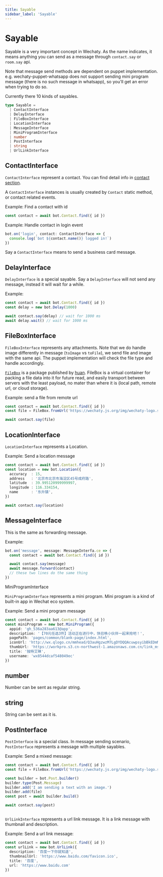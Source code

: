 ```yaml
---
title: Sayable
sidebar_label: 'Sayable'
---
```


# Sayable

Sayable is a very important concept in Wechaty. As the name indicates, it means anything you can send as a message through ```contact.say``` or ```room.say``` api.

Note that message send methods are dependent on puppet implementation. e.g. wechaty-puppet-whatsapp does not support sending mini program message (there is no such message in whatsapp), so you'll get an error when trying to do so.

Currently there 10 kinds of sayables.

```ts
type Sayable =
  | ContactInterface
  | DelayInterface
  | FileBoxInterface
  | LocationInterface
  | MessageInterface
  | MiniProgramInterface
  | number
  | PostInterface
  | string
  | UrlLinkInterface
```

## ContactInterface

```ContactInterface``` represent a contact. You can find detail info in [contact section](./contact).

A ```ContactInterface``` instances is usually created by ```Contact``` static method, or contact related events.

Example: Find a contact with id

```ts
const contact = await bot.Contact.find({ id })
```

Example: Handle contact in login event

```ts
bot.on('login', contact: ContactInterface => {
  console.log(`bot ${contact.name()} logged in!`)
})
```

Say a ```ContactInterface``` means to send a business card message.

## DelayInterface

```DelayInterface``` is a special sayable. Say a ```DelayInterface``` will not send any message, instead it will wait for a while.

Example:

```ts
const contact = await bot.Contact.find({ id })
const delay = new bot.Delay(1000)

await contact.say(delay) // wait for 1000 ms
await delay.wait() // wait for 1000 ms
```

## FileBoxInterface

```FileBoxInterface``` represents any attachments. Note that we do handle image differently in message (```toImage``` vs ```toFile```), we send file and image with the same api. The puppet implementation will check the file type and handle accordingly.

[```FileBox```](https://github.com/huan/file-box) is a package published by [huan](https://github.com/huan). FileBox is a virtual container for packing a file data into it for future read, and easily transport between servers with the least payload, no mater than where it is (local path, remote url, or cloud storage).

Example: send a file from remote url

```ts
const contact = await bot.Contact.find({ id })
const file = FileBox.fromUrl('https://wechaty.js.org/img/wechaty-logo.svg')

await contact.say(file)
```

## LocationInterface

```LocationInterface``` represents a Location.

Example: Send a location message

```ts
const contact = await bot.Contact.find({ id })
const location = new bot.Location({
  accuracy  : 15,
  address   : '北京市北京市海淀区45号成府路',
  latitude  : 39.995120999999997,
  longitude : 116.334154,
  name      : '东升镇',
})

await contact.say(location)
```

## MessageInterface

This is the same as forwarding message.

Example:

```ts
bot.on('message', message: MessageInterfa.ce => {
  const contact = await bot.Contact.find({ id })

  await contact.say(message)
  await message.forward(contact)
  // these two lines do the same thing
})
```

MiniProgramInterface

```MiniProgramInterface``` represents a mini program. Mini program is a kind of built-in app in Wechat eco system.

Example: Send a mini program message

```ts
const contact = await bot.Contact.find({ id })
const miniProgram = new bot.MiniProgram({
  appid: 'gh_536a283aa613@app',
  description: '【70元任选3件】活动正在进行中，快召唤小伙伴一起来抢吧！',
  pagePath: 'pages/common/blank-page/index.html',
  iconUrl: 'http://wx.qlogo.cn/mmhead/Q3auHgzwzM7LgDYDQQAcuwpsyibBkEDmMIWEaxDQXwL8EoLxEicrUyjA/96',
  thumbUrl: 'https://workpro.s3.cn-northwest-1.amazonaws.com.cn/link_msg/17885ce3-ec04-4c09-bef8-5a9f67533595/7c390302-3da8-4cf1-9ce5-19b4ae22ca83.jpg',
  title: '独特艾琳',
  username: 'wx8544dcaf548049ec'
})
```

## number

Number can be sent as regular string.

## string

String can be sent as it is.

## PostInterface

```PostInterface``` is a special class. In message sending scenario, ```PostInterface``` represents a message with multiple sayables.

Example: Send a mixed message:

```ts
const contact = await bot.Contact.find({ id })
const file = FileBox.fromUrl('https://wechaty.js.org/img/wechaty-logo.svg')

const builder = bot.Post.builder()
builder.type(Post.Message)
builder.add('I am sending a text with an image.')
builder.add(file)
const post = await builder.build()

await contact.say(post)
```

##

```UrlLinkInterface``` represents a url link message. It is a link message with thumbnail and description.

Example: Send a url link message:

```ts
const contact = await bot.Contact.find({ id })
const urlLink = new bot.UrlLink({
  description: '百度一下你就知道',
  thumbnailUrl: 'https://www.baidu.com/favicon.ico',
  title: '百度',
  url: 'https://www.baidu.com'
})

```
